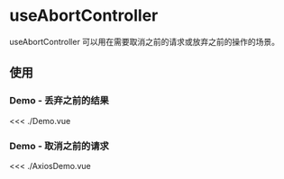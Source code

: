 <script setup lang="ts">
import Demo from './Demo.vue'
import AxiosDemo from './AxiosDemo.vue'
</script>

# useAbortController

useAbortController 可以用在需要取消之前的请求或放弃之前的操作的场景。

## 使用

### Demo - 丢弃之前的结果

<<< ./Demo.vue

<Demo />

### Demo - 取消之前的请求

<<< ./AxiosDemo.vue

<AxiosDemo />
